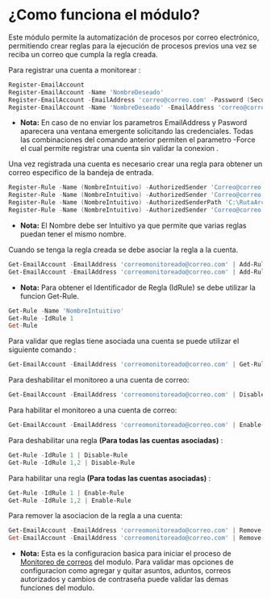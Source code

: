 # ¿Como funciona el módulo?
Este módulo permite la automatización de procesos por correo electrónico, permitiendo crear reglas para la ejecución de procesos previos una vez se reciba un correo que cumpla la regla creada.

Para registrar una cuenta a monitorear :
```powershell
Register-EmailAccount
Register-EmailAccount -Name 'NombreDeseado'
Register-EmailAccount -EmailAddress 'correo@correo.com' -Password (SecureString)
Register-EmailAccount -Name 'NombreDeseado' -EmailAddress 'correo@correo.com' -Password (SecureString)
```
- **Nota:**
En caso de no enviar los parametros EmailAddress y Pasword aparecera una ventana emergente solicitando las credenciales.
Todas las combinaciones del comando anterior permiten el parametro -Force el cual permite registrar una cuenta sin validar la conexion .

Una vez registrada una cuenta es necesario crear una regla para obtener un correo especifico de la bandeja de entrada.

```powershell
Register-Rule -Name (NombreIntuitivo) -AuthorizedSender 'Correo@correo.com' -Subject 'Asunto' -AttachmentsName 'Adjunto.txt' -PluginName 'ProcesoAEjecutar'
Register-Rule -Name (NombreIntuitivo) -AuthorizedSender 'Correo@correo.com','Prueba@Prueba.com' -Subject 'Asunto','Asunto2' -AttachmentsName 'Adjunto.txt','Adjunto2.txt' -PluginName 'ProcesoAEjecutar'
Register-Rule -Name (NombreIntuitivo) -AuthorizedSenderPath 'C:\RutaArchivoConCorreosAuthorizados.txt' -Subject 'Asunto' -AttachmentsName 'Adjunto.txt' -PluginName 'ProcesoAEjecutar'
Register-Rule -Name (NombreIntuitivo) -AuthorizedSender 'Correo@correo.com' -Subject 'Asunto' -AttachmentsName 'Adjunto.txt' -PluginName 'ProcesoAEjecutar' -ResponseTemplatePath 'C:\RutaPlantillaEnviodeCorreo.hmtl'
```
- **Nota:**
El Nombre debe ser Intuitivo ya que permite que varias reglas puedan tener el mismo nombre.

Cuando se tenga la regla creada se debe asociar la regla a la cuenta.

```powershell
Get-EmailAccount -EmailAddress 'correomonitoreado@correo.com' | Add-RuleToEmailAccount -IdRule (Get-Rule -Name 'NombreIntuitivo').IdRule
Get-EmailAccount -EmailAddress 'correomonitoreado@correo.com' | Add-RuleToEmailAccount -IdRule 1
```
- **Nota:**
Para obtener el Identificador de Regla (IdRule) se debe utilizar la funcion Get-Rule.
```powershell
Get-Rule -Name 'NombreIntuitivo'
Get-Rule -IdRule 1
Get-Rule
```
Para validar que reglas tiene asociada una cuenta se puede utilizar el siguiente comando :
```powershell
Get-EmailAccount -EmailAddress 'correomonitoreado@correo.com' | Get-Rule
```
Para deshabilitar el monitoreo a una cuenta de correo:
```powershell
Get-EmailAccount -EmailAddress 'correomonitoreado@correo.com' | Disable-EmailAccount
```
Para habilitar el monitoreo a una cuenta de correo:
```powershell
Get-EmailAccount -EmailAddress 'correomonitoreado@correo.com' | Enable-EmailAccount
```
Para deshabilitar una regla **(Para todas las cuentas asociadas)** :
```powershell
Get-Rule -IdRule 1 | Disable-Rule
Get-Rule -IdRule 1,2 | Disable-Rule
```
Para habilitar una regla **(Para todas las cuentas asociadas)** :
```powershell
Get-Rule -IdRule 1 | Enable-Rule
Get-Rule -IdRule 1,2 | Enable-Rule
```
Para remover la asociacion de la regla a una cuenta:
```powershell
Get-EmailAccount -EmailAddress 'correomonitoreado@correo.com' | Remove-RuleFromEmailAccount -IdRule 1
Get-EmailAccount -EmailAddress 'correomonitoreado@correo.com' | Remove-RuleFromEmailAccount -IdRule 1,2
```

- **Nota:**
Esta es la configuracion basica para iniciar el proceso de [Monitoreo de correos](Monitor-Emails.md) del modulo. Para validar mas opciones de configuracion como agregar y quitar asuntos, aduntos, correos autorizados y cambios de contraseña puede validar las demas funciones del modulo.

